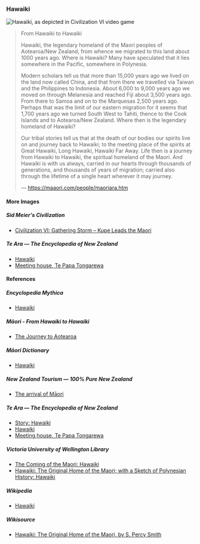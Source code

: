 ### Hawaiki

![Hawaiki, as depicted in Civilization VI video game](15x10cm-civilization-VI-hawaiki.jpg)

> From Hawaiki to Hawaiki
>
> Hawaiki, the legendary homeland of the Maori peoples
> of Aotearoa/New Zealand, from whence we migrated to
> this land about 1000 years ago. Where is Hawaiki?
> Many have speculated that it lies somewhere in the
> Pacific, somewhere in Polynesia.
>
> Modern scholars tell us that more than 15,000 years ago
> we lived on the land now called China, and that from there
> we travelled via Taiwan and the Philippines to Indonesia.
> About 6,000 to 9,000 years ago we moved on through Melanesia
> and reached Fiji about 3,500 years ago. From there to Samoa
> and on to the Marquesas 2,500 years ago. Perhaps that was the
> limit of our eastern migration for it seems that 1,700 years
> ago we turned South West to Tahiti, thence to the Cook Islands
> and to Aotearoa/New Zealand. Where then is the legendary
> homeland of Hawaiki?
>
> Our tribal stories tell us that at the death of our bodies
> our spirits live on and journey back to Hawaiki; to the meeting
> place of the spirits at Great Hawaiki, Long Hawaiki, Hawaiki
> Far Away. Life then is a journey from Hawaiki to Hawaiki, the
> spiritual homeland of the Maori. And Hawaiki is with us always,
> carried in our hearts through thousands of generations, and
> thousands of years of migration; carried also through the lifetime
> of a single heart wherever it may journey.
>
> — https://maaori.com/people/maoriara.htm

#### More Images

##### Sid Meier's Civilization

* [Civilization VI: Gathering Storm – Kupe Leads the Maori](https://civilization.com/news/entries/civilization-vi-gathering-storm-first-look-maori-kupe-leader-pc-release-date-february-14-2019/)

##### Te Ara — The Encyclopedia of New Zealand

* [Hawaiki](https://teara.govt.nz/en/artwork/3803/hawaiki)
* [Meeting house, Te Papa Tongarewa](https://teara.govt.nz/en/photograph/2384/meeting-house-te-papa-tongarewa)

#### References

##### Encyclopedia Mythica

* [Hawaiki](https://pantheon.org/articles/h/hawaiki.html)

##### Māori - From Hawaiki to Hawaiki

* [The Journey to Aotearoa](https://maaori.com/people/maoriara.htm)

##### Māori Dictionary

* [Hawaiki](https://maoridictionary.co.nz/search?idiom=&phrase=&proverb=&loan=&histLoanWords=&keywords=Hawaiki)

##### New Zealand Tourism — 100% Pure New Zealand

* [The arrival of Māori](https://www.newzealand.com/int/feature/early-settlement/)

##### Te Ara — The Encyclopedia of New Zealand

* [Story: Hawaiki](https://teara.govt.nz/en/hawaiki)
* [Hawaiki](https://teara.govt.nz/en/artwork/3803/hawaiki)
* [Meeting house, Te Papa Tongarewa](https://teara.govt.nz/en/photograph/2384/meeting-house-te-papa-tongarewa)

##### Victoria University of Wellington Library

* [The Coming of the Maori: Hawaiki](http://nzetc.victoria.ac.nz/tm/scholarly/tei-BucTheC-t1-g1-t1-body1-d5-d2.html)
* [Hawaiki: The Original Home of the Maori; with a Sketch of Polynesian History: Hawaiki](http://nzetc.victoria.ac.nz/tm/scholarly/tei-SmiHawa-t1-body-d3-d1.html)

##### Wikipedia

* [Hawaiki](https://en.wikipedia.org/wiki/Hawaiki)

##### Wikisource

* [Hawaiki: The Original Home of the Maori, by S. Percy Smith](https://en.wikisource.org/wiki/Hawaiki_The_Original_Home_of_the_Maori)
